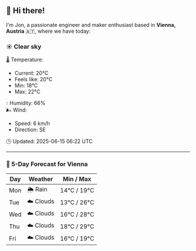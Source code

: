 ## 👋 Hi there!

I'm Jon, a passionate engineer and maker enthusiast based in **Vienna, Austria** 🇦🇹, where we have today:

### ☀️ Clear sky 

🌡️ Temperature: 
* Current: 20°C
* Feels like: 20°C
* Min: 18°C 
* Max: 22°C  

💧 Humidity: 66%  
🌬️ Wind: 
* Speed: 6 km/h 
* Direction: SE  

🕒 Updated: 2025-06-15 06:22 UTC

---

### 📅 5-Day Forecast for Vienna

| Day | Weather | Min / Max |
|-----|---------|------------|
| Mon | 🌦️ Rain | 14°C / 19°C |
| Tue | ☁️ Clouds | 13°C / 26°C |
| Wed | ☁️ Clouds | 16°C / 28°C |
| Thu | ☁️ Clouds | 18°C / 29°C |
| Fri | ☁️ Clouds | 16°C / 19°C |
